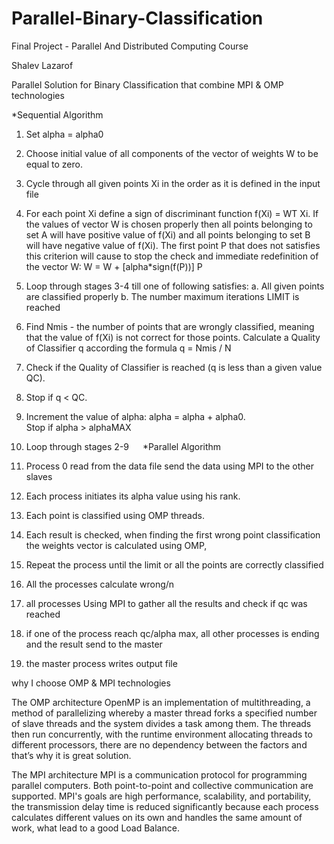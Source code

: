 # Parallel-Binary-Classification
Final Project - Parallel And Distributed Computing Course

Shalev Lazarof 

Parallel Solution for Binary Classification that combine MPI & OMP technologies


*Sequential Algorithm 

1.	Set alpha = alpha0
2.	Choose initial value of all components of the vector of weights W to be equal to zero.
3.	Cycle through all given points Xi in the order as it is defined in the input file
4.	For each point Xi define a sign of discriminant function f(Xi) = WT Xi. 
    If the values of vector W is chosen properly then all points belonging to set A will have positive value of 
    f(Xi) and all points belonging to set B will have negative value of f(Xi).
    The first point P that does not satisfies this criterion will cause to stop the check and immediate redefinition of 
    the vector W: W = W + [alpha*sign(f(P))] P
5.	Loop through stages 3-4 till one of following satisfies:
a.	All given points are classified properly
b.	The number maximum iterations LIMIT is reached
6.	Find Nmis - the number of points that are wrongly classified, meaning that the value of f(Xi) is not correct 
    for those points. Calculate a Quality of Classifier q according the formula q = Nmis / N
7.	Check if the Quality of Classifier is reached (q is less than a given value QC). 
8.	Stop if q < QC.
9.	Increment the value of alpha:    alpha = alpha + alpha0.    
    Stop if alpha > alphaMAX
10.	Loop through stages 2-9
 
*Parallel Algorithm

1.	Process 0 read from the data file send the data using MPI to the other slaves
2.	Each process initiates its alpha value using his rank.
3.	Each point is classified using OMP threads.
4.	Each result is checked, when finding the first wrong point classification the weights vector is calculated using OMP, 
5.	Repeat the process until the limit or all the points are correctly classified
6.	All the processes calculate wrong/n
7.	all processes Using MPI to gather all the results and check if qc was reached
8.	if one of the process reach qc/alpha max, all other processes is ending and the result send to the master
9.	the master process writes output file
 
 
why I choose OMP & MPI technologies

The OMP architecture
OpenMP is an implementation of multithreading, a method of parallelizing whereby a master thread forks a specified 
number of slave threads and the system divides a task among them. The threads then run concurrently, with the runtime 
environment allocating threads to different processors, there are no dependency between the factors and that’s why it 
is great solution.

The MPI architecture 
MPI is a communication protocol for programming parallel computers. Both point-to-point and collective communication 
are supported. MPI's goals are high performance, scalability, and portability, the transmission delay time is reduced
significantly because each process calculates different values on its own and handles the same amount of work, what 
lead to a good Load Balance.






